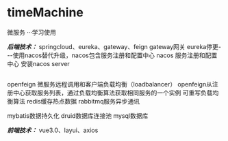 # timeMachine
微服务 ···学习使用

***后端技术：***
springcloud、eureka、gateway、feign
gateway网关
eureka停更---使用nacos替代升级，nacos包含服务注册和配置中心
nacos 服务注册和配置中心
    安装nacos server
~~~feign通过http实现服务调用和负载均衡（ribbon本质）---弃用（升级为openfeign） 
~~~
openfeign 微服务远程调用和客户端负载均衡（loadbalancer）
    openfeign从注册中心获取服务列表，通过负载均衡算法获取相同服务的一个实例
    可重写负载均衡算法
redis缓存热点数据
rabbitmq服务异步通讯


mybatis数据持久化
druid数据库连接池
mysql数据库

***前端技术：***
vue3.0、layui、axios
